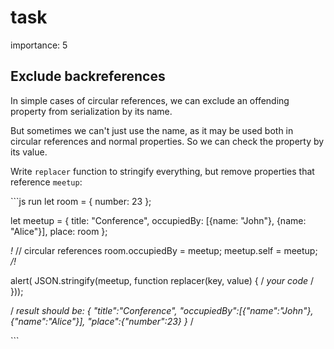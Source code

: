 # task

importance: 5

## Exclude backreferences

In simple cases of circular references, we can exclude an offending property from serialization by its name.

But sometimes we can't just use the name, as it may be used both in circular references and normal properties. So we can check the property by its value.

Write `replacer` function to stringify everything, but remove properties that reference `meetup`:

\`\`\`js run let room = { number: 23 };

let meetup = { title: "Conference", occupiedBy: \[{name: "John"}, {name: "Alice"}\], place: room };

_!_ // circular references room.occupiedBy = meetup; meetup.self = meetup; _/!_

alert\( JSON.stringify\(meetup, function replacer\(key, value\) { / _your code_ / }\)\);

/ _result should be: { "title":"Conference", "occupiedBy":\[{"name":"John"},{"name":"Alice"}\], "place":{"number":23} }_ /

\`\`\`


